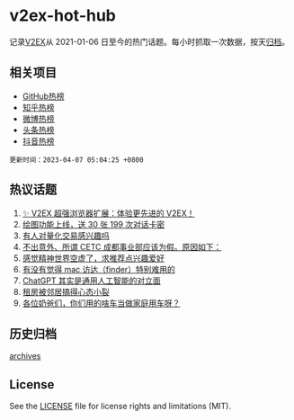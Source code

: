 # v2ex-hot-hub

 记录[V2EX](https://www.v2ex.com/)从 2021-01-06 日至今的热门话题。每小时抓取一次数据，按天[归档](archives)。
 
 ## 相关项目

- [GitHub热榜](https://github.com/snaildev/github-hot-hub)
- [知乎热榜](https://github.com/snaildev/zhihu-hot-hub)
- [微博热榜](https://github.com/snaildev/weibo-hot-hub)
- [头条热榜](https://github.com/snaildev/toutiao-hot-hub)
- [抖音热榜](https://github.com/snaildev/douyin-hot-hub)


 `更新时间：2023-04-07 05:04:25 +0800`

## 热议话题

1. [✨ V2EX 超强浏览器扩展：体验更先进的 V2EX！](https://www.v2ex.com/t/930155)
1. [绘图功能上线，送 30 张 199 次对话卡密](https://www.v2ex.com/t/930125)
1. [有人对量化交易感兴趣吗](https://www.v2ex.com/t/930302)
1. [不出意外、所谓 CETC 成都事业部应该为假。原因如下：](https://www.v2ex.com/t/930215)
1. [感觉精神世界空虚了，求推荐点兴趣爱好](https://www.v2ex.com/t/930191)
1. [有没有觉得 mac 访达（finder）特别难用的](https://www.v2ex.com/t/930250)
1. [ChatGPT 其实是通用人工智能的对立面](https://www.v2ex.com/t/930154)
1. [租房被邻居搞得心态小裂](https://www.v2ex.com/t/930348)
1. [各位奶爸们，你们用的啥车当做家庭用车呀？](https://www.v2ex.com/t/930129)

## 历史归档

[archives](archives)

## License

See the [LICENSE](LICENSE) file for license rights and limitations (MIT).
